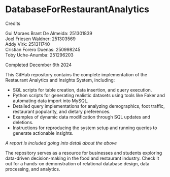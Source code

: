 # DatabaseForRestaurantAnalytics

Credits

Gui Moraes Brant De Almeida: 251301839\
Joel Friesen Waldner: 251303569\
Addy Virk: 251311740\
Cristian Forero Duenas: 250998245\
Toby Uche-Anumba: 251296203

Completed December 6th 2024


This GitHub repository contains the complete implementation of the Restaurant Analytics and Insights System, including:
- SQL scripts for table creation, data insertion, and query execution.
- Python scripts for generating realistic datasets using tools like Faker and automating data import into MySQL.
- Detailed query implementations for analyzing demographics, foot traffic, restaurant popularity, and dietary preferences.
- Examples of dynamic data modification through SQL updates and deletions.
- Instructions for reproducing the system setup and running queries to generate actionable insights.

*A report is included going into detail about the above*

The repository serves as a resource for businesses and students exploring data-driven decision-making in the food and restaurant industry. Check it out for a hands-on demonstration of relational database design, data processing, and analytics.
